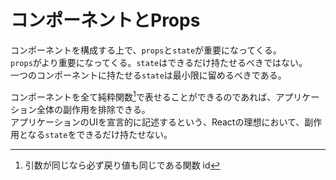 # コンポーネントとProps
コンポーネントを構成する上で、``props``と``state``が重要になってくる。  
``props``がより重要になってくる。``state``はできるだけ持たせるべきではない。  
一つのコンポーネントに持たせる``state``は最小限に留めるべきである。  

コンポーネントを全て純粋関数[^1]で表せることができるのであれば、アプリケーション全体の副作用を排除できる。  
アプリケーションのUIを宣言的に記述するという、Reactの理想において、副作用となる``state``をできるだけ持たせない。  
[^1]: 引数が同じなら必ず戻り値も同じである関数
id


